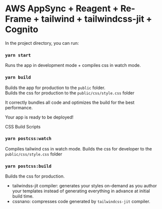 # AWS AppSync + Reagent + Re-Frame + tailwind + tailwindcss-jit + Cognito

In the project directory, you can run:

### `yarn start`

Runs the app in development mode + compiles css in watch mode.<br>

### `yarn build`

Builds the app for production to the `public` folder.<br>
Builds the css for production to the `public/css/style.css` folder

It correctly bundles all code and optimizes the build for the best performance.

Your app is ready to be deployed!

CSS Build Scripts

### `yarn postcss:watch`
Compiles tailwind css in watch mode. Builds the css for developer to the `public/css/style.css` folder

### `yarn postcss:build`
Builds the css for production.
- tailwindss-jit compiler: generates your styles on-demand as you author your templates instead of generating everything in advance at initial build time.
- cssnano: compresses code generated by `tailwindcss-jit` compiler.

